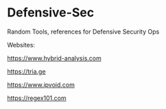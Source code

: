 # Defensive-Sec
Random Tools, references for Defensive Security Ops

Websites:

https://www.hybrid-analysis.com

https://tria.ge

https://www.ipvoid.com

https://regex101.com
